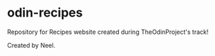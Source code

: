 # odin-recipes

Repository for Recipes website created during TheOdinProject's track!

Created by Neel.